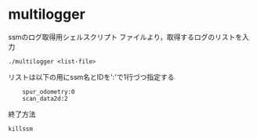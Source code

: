 multilogger
===========
ssmのログ取得用シェルスクリプト
ファイルより，取得するログのリストを入力

    ./multilogger <list-file>


リストは以下の用にssm名とIDを':'で1行づつ指定する

        spur_odometry:0
        scan_data2d:2        


終了方法

    killssm
